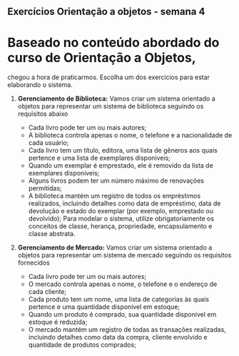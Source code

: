 ## Exercícios Orientação a objetos - semana 4

# Baseado no conteúdo abordado do curso de Orientação a Objetos,
chegou a hora de praticarmos. Escolha um dos exercícios para estar elaborando o sistema.

1. **Gerenciamento de Biblioteca:**
    Vamos criar um sistema orientado a objetos para representar um sistema de biblioteca seguindo os requisitos abaixo
    - Cada livro pode ter um ou mais autores;
    - A biblioteca controla apenas o nome, o telefone e a nacionalidade de cada usuário;
    - Cada livro tem um título, editora, uma lista de gêneros aos quais pertence e uma lista de exemplares disponíveis;
    - Quando um exemplar é emprestado, ele é removido da lista de exemplares disponíveis;
    - Alguns livros podem ter um número máximo de renovações permitidas; 
    - A biblioteca mantém um registro de todos os empréstimos realizados, incluindo detalhes como data de empréstimo, data de devolução e estado do exemplar (por exemplo, emprestado ou devolvido);
    Para modelar o sistema, utilize obrigatoriamente os conceitos de classe, herança, propriedade, encapsulamento e classe abstrata.

2. **Gerenciamento de Mercado:**
    Vamos criar um sistema orientado a objetos para representar um sistema de mercado seguindo os requisitos fornecidos
    - Cada livro pode ter um ou mais autores;
    - O mercado controla apenas o nome, o telefone e o endereço de cada cliente;
    - Cada produto tem um nome, uma lista de categorias às quais pertence e uma quantidade disponível em estoque;
    - Quando um produto é comprado, sua quantidade disponível em estoque é reduzida;
    - O mercado mantém um registro de todas as transações realizadas, incluindo detalhes como data da compra, cliente envolvido e quantidade de produtos comprados;

